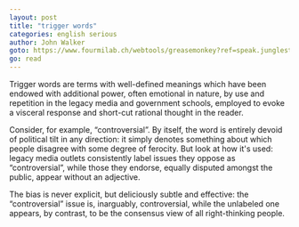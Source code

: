 ```yaml
---
layout: post
title: "trigger words"
categories: english serious
author: John Walker
goto: https://www.fourmilab.ch/webtools/greasemonkey?ref=speak.junglestar.org
go: read
---
```

Trigger words are terms with well-defined meanings which have been endowed with additional power, often emotional in nature, by use and repetition in the legacy media and government schools, employed to evoke a visceral response and short-cut rational thought in the reader.

Consider, for example, “controversial”. By itself, the word is entirely devoid of political tilt in any direction: it simply denotes something about which people disagree with some degree of ferocity. But look at how it's used: legacy media outlets consistently label issues they oppose as “controversial”, while those they endorse, equally disputed amongst the public, appear without an adjective.

The bias is never explicit, but deliciously subtle and effective: the “controversial” issue is, inarguably, controversial, while the unlabeled one appears, by contrast, to be the consensus view of all right-thinking people.
